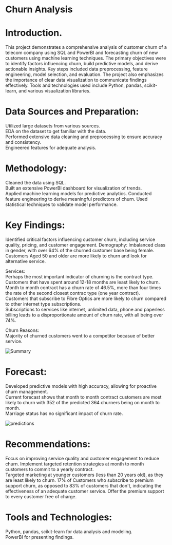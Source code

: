 # Churn Analysis
 
# Introduction.

This project demonstrates a comprehensive analysis of customer churn of a telecom company using SQL and PowerBI and forecasting churn of new customers using machine learning techniques. The primary objectives were to identify factors influencing churn, build predictive models, and derive actionable insights. Key steps included data preprocessing, feature engineering, model selection, and evaluation. The project also emphasizes the importance of clear data visualization to communicate findings effectively. Tools and technologies used include Python, pandas, scikit-learn, and various visualization libraries.

# Data Sources and Preparation:

Utilized large datasets from various sources.  
EDA on the dataset to get familiar with the data.  
Performed extensive data cleaning and preprocessing to ensure accuracy and consistency.  
Engineered features for adequate analysis.  


# Methodology:
Cleaned the data using SQL.  
Built an extensive PowerBI dashboard for visualization of trends.  
Applied machine learning models for predictive analytics.
Conducted feature engineering to derive meaningful predictors of churn.
Used statistical techniques to validate model performance.
# Key Findings:
Identified critical factors influencing customer churn, including service quality, pricing, and customer engagement.
Demography: 
Imbalanced class in gender, with over 64% of the churned customer base being female.
Customers Aged 50 and older are more likely to churn and look for alternative service.  

Services:  
Perhaps the most important indicator of churning is the contract type. 
Customers that have spent around 12-18 months are least likely to churn.  
Month to month contract has a churn rate of 46.5%, more  than four times the rate of the second closest contrac type (one year contract).  
Customers that subscribe to Fibre Optics are more likely to churn compared to other internet type subscriptions.  
Subscriptions to services like internet, unlimited data, phone and paperless billing leads to a disproportionate amount of churn rate, with all being over 74%.  


Churn Reasons:  
Majority of churned customers went to a competitor becasue of better service.

![Summary](https://github.com/Tomi-unh/Churn-Analysis/assets/60202873/2977143f-388d-4ed9-a966-974f0bec8fb2)


# Forecast:
Developed predictive models with high accuracy, allowing for proactive churn management.  
Current forecast shows that month to month contract customers are most likely to churn with 352 of the predicted 364 churners being on month to month.  
Marriage status has no significant impact of churn rate.  

![predictions](https://github.com/Tomi-unh/Churn-Analysis/assets/60202873/24e8df88-5311-40f7-bbe2-bce0ec6a11eb)


# Recommendations:

Focus on improving service quality and customer engagement to reduce churn.
Implement targeted retention strategies at month to month customers to commit to a yearly contract.  
Targeted marketing at younger customers (less than 20 years old), as they are least likely to churn. 
17% of Customers who subscribe to premium support churn, as opposed to 83% of customers that don't, indicating the effectiveness of an adequate customer service. Offer the premium support to every customer free of charge.


# Tools and Technologies:
Python, pandas, scikit-learn for data analysis and modeling.  
PowerBI for presenting findings.  

